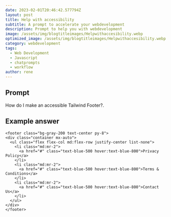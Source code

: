 ```yaml
---
date: 2023-02-01T20:46:42.577794Z
layout: post
title: Help with accessibility
subtitle: A prompt to accelerate your webdevelopment
description: Prompt to help you with webdevelopment 
image: /assets/img/blogtitleimages/Helpwithaccesibility.webp
optimized_image: /assets/img/blogtitleimages/Helpwithaccesibility.webp
category: webdevelopment
tags:
  - Web Development
  - Javascript
  - chatprompts
  - workflow
author: rene
---
```


## Prompt

  <div class='promptinnerdivtop'>
    <div class='prompttextdiv'>
    <p>How do I make an accessible Tailwind Footer?.</p>
    </div>
  </div>


## Example answer
  <div class='promptinnerdivbottom' >
    <div class='prompttextdiv'>
    <p>

    <footer class="bg-gray-200 text-center py-8">
    <div class="container mx-auto">
      <ul class="flex flex-col md:flex-row justify-center list-none">
        <li class="md:mr-2">
          <a href="#" class="text-blue-500 hover:text-blue-800">Privacy Policy</a>
        </li>
        <li class="md:mr-2">
          <a href="#" class="text-blue-500 hover:text-blue-800">Terms & Conditions</a>
        </li>
        <li class="md:mr-2">
          <a href="#" class="text-blue-500 hover:text-blue-800">Contact Us</a>
        </li>
      </ul>
    </div>
    </footer>
</p>
    </div>
  </div>
